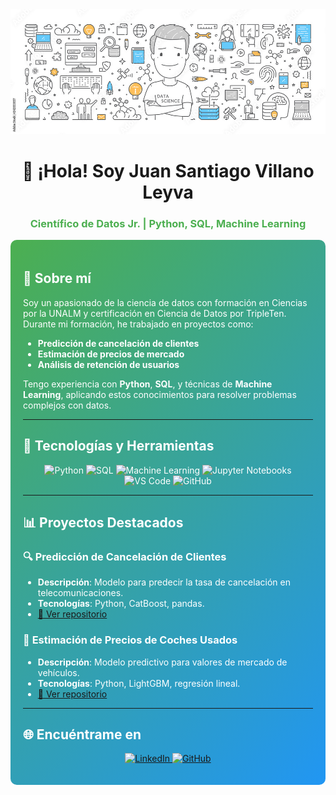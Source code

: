 
<!-- Banner inicial -->
<div align="center">
  <img src="https://github.com/Juan-Villano/Juan-Villano/blob/main/1000_F_242833857_rsLAXVpWoSsKMOt9n5BCb4IRdNRupQ8X.jpg" alt="Científico de Datos" width="800">
  <h1>👋 ¡Hola! Soy Juan Santiago Villano Leyva</h1>
  <h3 style="color:#4CAF50;">Científico de Datos Jr. | Python, SQL, Machine Learning</h3>
</div>

<!-- Fondo con colores tecnológicos -->
<div style="background: linear-gradient(135deg, #4CAF50, #2196F3); padding: 20px; border-radius: 10px; color: white;">

## 🌟 Sobre mí
Soy un apasionado de la ciencia de datos con formación en Ciencias por la UNALM y certificación en Ciencia de Datos por TripleTen. Durante mi formación, he trabajado en proyectos como:  
- **Predicción de cancelación de clientes**  
- **Estimación de precios de mercado**  
- **Análisis de retención de usuarios**  

Tengo experiencia con **Python**, **SQL**, y técnicas de **Machine Learning**, aplicando estos conocimientos para resolver problemas complejos con datos.

---

## 🚀 Tecnologías y Herramientas
<p align="center">
  <img src="https://img.shields.io/badge/Python-3776AB?style=for-the-badge&logo=python&logoColor=white" alt="Python">
  <img src="https://img.shields.io/badge/SQL-025E8C?style=for-the-badge&logo=amazon-dynamodb&logoColor=white" alt="SQL">
  <img src="https://img.shields.io/badge/Machine%20Learning-FF6F00?style=for-the-badge&logo=scikit-learn&logoColor=white" alt="Machine Learning">
  <img src="https://img.shields.io/badge/Notebooks-FFD700?style=for-the-badge&logo=jupyter&logoColor=white" alt="Jupyter Notebooks">
  <img src="https://img.shields.io/badge/VS%20Code-007ACC?style=for-the-badge&logo=visual-studio-code&logoColor=white" alt="VS Code">
  <img src="https://img.shields.io/badge/GitHub-100000?style=for-the-badge&logo=github&logoColor=white" alt="GitHub">
</p>

---

## 📊 Proyectos Destacados
### 🔍 **Predicción de Cancelación de Clientes**
- **Descripción**: Modelo para predecir la tasa de cancelación en telecomunicaciones.
- **Tecnologías**: Python, CatBoost, pandas.
- [📂 Ver repositorio](https://github.com/Juan-Villano/Proyecto_Interconnect)

### 🚗 **Estimación de Precios de Coches Usados**
- **Descripción**: Modelo predictivo para valores de mercado de vehículos.
- **Tecnologías**: Python, LightGBM, regresión lineal.
- [📂 Ver repositorio](https://github.com/Juan-Villano/PROYECTO_RUSTY_BARGAIN)

---

## 🌐 Encuéntrame en
<p align="center">
  <a href="https://www.linkedin.com/in/tu-perfil/">
    <img src="https://img.shields.io/badge/LinkedIn-0077B5?style=for-the-badge&logo=linkedin&logoColor=white" alt="LinkedIn">
  </a>
  <a href="https://github.com/Juan-Villano">
    <img src="https://img.shields.io/badge/GitHub-100000?style=for-the-badge&logo=github&logoColor=white" alt="GitHub">
  </a>
</p>
</div>


<!--
**Juan-Villano/Juan-Villano** is a ✨ _special_ ✨ repository because its `README.md` (this file) appears on your GitHub profile.

Here are some ideas to get you started:

- 🔭 I’m currently working on ...
- 🌱 I’m currently learning ...
- 👯 I’m looking to collaborate on ...
- 🤔 I’m looking for help with ...
- 💬 Ask me about ...
- 📫 How to reach me: ...
- 😄 Pronouns: ...
- ⚡ Fun fact: ...
-->
